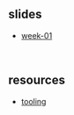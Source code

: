 <style>#downloads { display: none !important; }</style>

## slides
* [week-01](/6443/week01)

&nbsp;

## resources
* [tooling](/6443/resources/tooling)